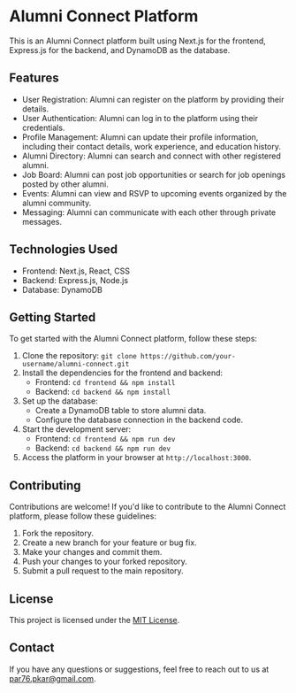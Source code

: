 # Alumni Connect Platform

This is an Alumni Connect platform built using Next.js for the frontend, Express.js for the backend, and DynamoDB as the database.

## Features

- User Registration: Alumni can register on the platform by providing their details.
- User Authentication: Alumni can log in to the platform using their credentials.
- Profile Management: Alumni can update their profile information, including their contact details, work experience, and education history.
- Alumni Directory: Alumni can search and connect with other registered alumni.
- Job Board: Alumni can post job opportunities or search for job openings posted by other alumni.
- Events: Alumni can view and RSVP to upcoming events organized by the alumni community.
- Messaging: Alumni can communicate with each other through private messages.

## Technologies Used

- Frontend: Next.js, React, CSS
- Backend: Express.js, Node.js
- Database: DynamoDB

## Getting Started

To get started with the Alumni Connect platform, follow these steps:

1. Clone the repository: `git clone https://github.com/your-username/alumni-connect.git`
2. Install the dependencies for the frontend and backend:
   - Frontend: `cd frontend && npm install`
   - Backend: `cd backend && npm install`
3. Set up the database:
   - Create a DynamoDB table to store alumni data.
   - Configure the database connection in the backend code.
4. Start the development server:
   - Frontend: `cd frontend && npm run dev`
   - Backend: `cd backend && npm run dev`
5. Access the platform in your browser at `http://localhost:3000`.

## Contributing

Contributions are welcome! If you'd like to contribute to the Alumni Connect platform, please follow these guidelines:

1. Fork the repository.
2. Create a new branch for your feature or bug fix.
3. Make your changes and commit them.
4. Push your changes to your forked repository.
5. Submit a pull request to the main repository.

## License

This project is licensed under the [MIT License](LICENSE).

## Contact

If you have any questions or suggestions, feel free to reach out to us at [par76.pkar@gmail.com](mailto:par76.pkar@gmail.com).
